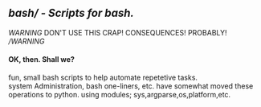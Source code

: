 ## ***bash/ - Scripts for bash.*** ##
*WARNING*
DON'T USE THIS CRAP! CONSEQUENCES! PROBABLY!
*/WARNING*
#### OK, then. Shall we? ####  
fun, small bash scripts to help automate repetetive tasks.  
system Administration, bash one-liners, etc.
have somewhat moved these operations to python.
using modules; sys,argparse,os,platform,etc.
